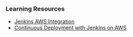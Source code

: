 ### Learning Resources
- [Jenkins AWS Integration](link41)
- [Continuous Deployment with Jenkins on AWS](link42)
